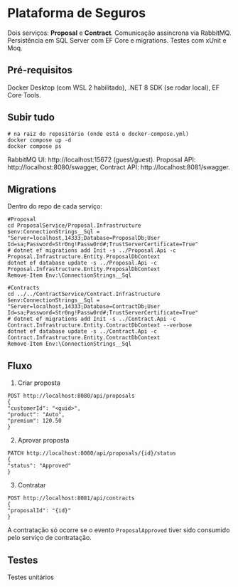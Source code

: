 # Plataforma de Seguros

Dois serviços: **Proposal** e **Contract**. Comunicação assíncrona via RabbitMQ. Persistência em SQL Server com EF Core e migrations. Testes com xUnit e Moq.


## Pré-requisitos
Docker Desktop (com WSL 2 habilitado), .NET 8 SDK (se rodar local), EF Core Tools.


## Subir tudo
```
# na raiz do repositório (onde está o docker-compose.yml)
docker compose up -d
docker compose ps
```
RabbitMQ UI: http://localhost:15672 (guest/guest). Proposal API: http://localhost:8080/swagger, Contract API: http://localhost:8081/swagger.


## Migrations
Dentro do repo de cada serviço:
```
#Proposal
cd ProposalService/Proposal.Infrastructure
$env:ConnectionStrings__Sql = "Server=localhost,14333;Database=ProposalDb;User Id=sa;Password=Str0ng!Passw0rd#;TrustServerCertificate=True"
# dotnet ef migrations add Init -s ../Proposal.Api -c Proposal.Infrastructure.Entity.ProposalDbContext
dotnet ef database update -s ../Proposal.Api -c Proposal.Infrastructure.Entity.ProposalDbContext
Remove-Item Env:\ConnectionStrings__Sql

#Contracts
cd ../../ContractService/Contract.Infrastructure
$env:ConnectionStrings__Sql = "Server=localhost,14333;Database=ContractDb;User Id=sa;Password=Str0ng!Passw0rd#;TrustServerCertificate=True"
# dotnet ef migrations add Init -s ../Contract.Api -c Contract.Infrastructure.Entity.ContractDbContext --verbose
dotnet ef database update -s ../Contract.Api -c Contract.Infrastructure.Entity.ContractDbContext
Remove-Item Env:\ConnectionStrings__Sql
```

## Fluxo
1. Criar proposta
```
POST http://localhost:8080/api/proposals
{
"customerId": "<guid>",
"product": "Auto",
"premium": 120.50
}
```
2. Aprovar proposta
```
PATCH http://localhost:8080/api/proposals/{id}/status
{
"status": "Approved"
}
```
3. Contratar
```
POST http://localhost:8081/api/contracts
{
"proposalId": "{id}"
}
```
A contratação só ocorre se o evento `ProposalApproved` tiver sido consumido pelo serviço de contratação.


## Testes
Testes unitários